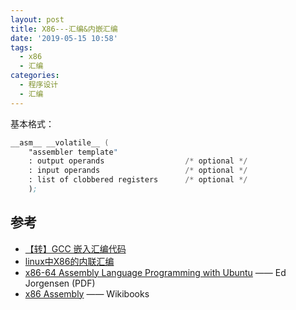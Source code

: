 ```yaml
---
layout: post
title: X86---汇编&内嵌汇编
date: '2019-05-15 10:58'
tags:
  - x86
  - 汇编
categories:
  - 程序设计
  - 汇编
---
```

基本格式：

``` asm
__asm__ __volatile__ (
    "assembler template"   
    : output operands                  /* optional */  
    : input operands                   /* optional */  
    : list of clobbered registers      /* optional */  
    );  
```
<!--more-->



## 参考

* [【转】GCC 嵌入汇编代码](https://www.cnblogs.com/whutzhou/articles/2638498.html)
* [linux中X86的内联汇编](http://blog.chinaunix.net/uid-21602837-id-1823631.html)
* [x86-64 Assembly Language Programming with Ubuntu](http://www.egr.unlv.edu/~ed/assembly64.pdf) —— Ed Jorgensen (PDF)
* [x86 Assembly](https://en.wikibooks.org/wiki/X86_Assembly) —— Wikibooks
